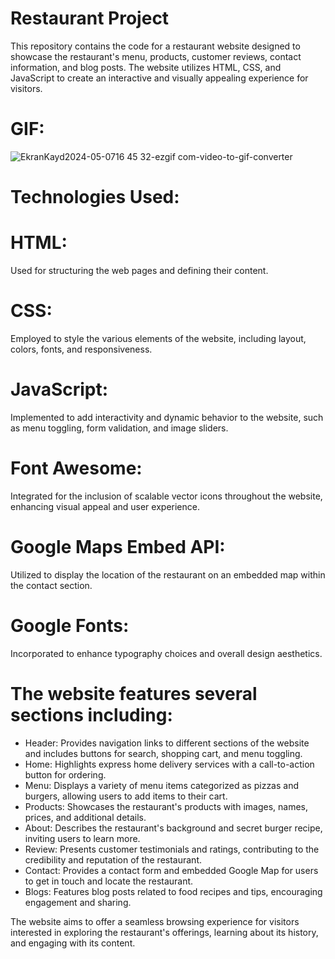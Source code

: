 ﻿# Restaurant Project
This repository contains the code for a restaurant website designed to showcase the restaurant's menu, products, customer reviews, contact information, and blog posts. The website utilizes HTML, CSS, and JavaScript to create an interactive and visually appealing experience for visitors.

# GIF:
![EkranKayd2024-05-0716 45 32-ezgif com-video-to-gif-converter](https://github.com/Mehtapyalcin1/RestaurantProject/assets/148896925/93d6b235-b134-4d04-a7e2-988f5cfafa33)


# Technologies Used:

# HTML: 
Used for structuring the web pages and defining their content.
# CSS: 
Employed to style the various elements of the website, including layout, colors, fonts, and responsiveness.

# JavaScript: 
Implemented to add interactivity and dynamic behavior to the website, such as menu toggling, form validation, and image sliders.

# Font Awesome: 
Integrated for the inclusion of scalable vector icons throughout the website, enhancing visual appeal and user experience.

# Google Maps Embed API: 
Utilized to display the location of the restaurant on an embedded map within the contact section.

# Google Fonts: 
Incorporated to enhance typography choices and overall design aesthetics.

# The website features several sections including:
- Header: Provides navigation links to different sections of the website and includes buttons for search, shopping cart, and menu toggling.
- Home: Highlights express home delivery services with a call-to-action button for ordering.
- Menu: Displays a variety of menu items categorized as pizzas and burgers, allowing users to add items to their cart.
- Products: Showcases the restaurant's products with images, names, prices, and additional details.
- About: Describes the restaurant's background and secret burger recipe, inviting users to learn more.
- Review: Presents customer testimonials and ratings, contributing to the credibility and reputation of the restaurant.
- Contact: Provides a contact form and embedded Google Map for users to get in touch and locate the restaurant.
- Blogs: Features blog posts related to food recipes and tips, encouraging engagement and sharing.
  
The website aims to offer a seamless browsing experience for visitors interested in exploring the restaurant's offerings, learning about its history, and engaging with its content.
